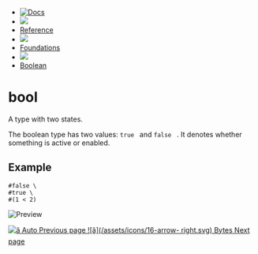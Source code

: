   * [ ![Docs](/assets/icons/16-docs-dark.svg) ](/docs)
  * ![](/assets/icons/16-arrow-right.svg)
  * [ Reference ](/docs/reference/)
  * ![](/assets/icons/16-arrow-right.svg)
  * [ Foundations ](/docs/reference/foundations/)
  * ![](/assets/icons/16-arrow-right.svg)
  * [ Boolean ](/docs/reference/foundations/bool/)

#  bool

A type with two states.

The boolean type has two values: ` true  ` and ` false  ` . It denotes whether
something is active or enabled.

##  Example

    
    
    #false \
    #true \
    #(1 < 2)
    

![Preview](/assets/docs/kY06WRyR--IwV2unWZl-NwAAAAAAAAAA.png)

[ ![â](/assets/icons/16-arrow-right.svg) Auto  Previous page
](/docs/reference/foundations/auto/) [ ![â](/assets/icons/16-arrow-
right.svg) Bytes  Next page  ](/docs/reference/foundations/bytes/)

